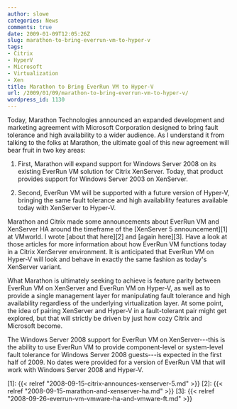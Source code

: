 ```yaml
---
author: slowe
categories: News
comments: true
date: 2009-01-09T12:05:26Z
slug: marathon-to-bring-everrun-vm-to-hyper-v
tags:
- Citrix
- HyperV
- Microsoft
- Virtualization
- Xen
title: Marathon to Bring EverRun VM to Hyper-V
url: /2009/01/09/marathon-to-bring-everrun-vm-to-hyper-v/
wordpress_id: 1130
---
```


Today, Marathon Technologies announced an expanded development and marketing agreement with Microsoft Corporation designed to bring fault tolerance and high availability to a wider audience. As I understand it from talking to the folks at Marathon, the ultimate goal of this new agreement will bear fruit in two key areas:

1. First, Marathon will expand support for Windows Server 2008 on its existing EverRun VM solution for Citrix XenServer. Today, that product provides support for Windows Server 2003 on XenServer.

2. Second, EverRun VM will be supported with a future version of Hyper-V, bringing the same fault tolerance and high availability features available today with XenServer to Hyper-V.

Marathon and Citrix made some announcements about EverRun VM and XenServer HA around the timeframe of the [XenServer 5 announcement][1] at VMworld. I wrote [about that here][2] and [again here][3]. Have a look at those articles for more information about how EverRun VM functions today in a Citrix XenServer environment. It is anticipated that EverRun VM on Hyper-V will look and behave in exactly the same fashion as today's XenServer variant.

What Marathon is ultimately seeking to achieve is feature parity between EverRun VM on XenServer and EverRun VM on Hyper-V, as well as to provide a single management layer for manipulating fault tolerance and high availability regardless of the underlying virtualization layer. At some point, the idea of pairing XenServer and Hyper-V in a fault-tolerant pair might get explored, but that will strictly be driven by just how cozy Citrix and Microsoft become.

The Windows Server 2008 support for EverRun VM on XenServer---this is the ability to use EverRun VM to provide component-level or system-level fault tolerance for Windows Server 2008 guests---is expected in the first half of 2009. No dates were provided for a version of EverRun VM that will work with Windows Server 2008 and Hyper-V.

[1]: {{< relref "2008-09-15-citrix-announces-xenserver-5.md" >}}
[2]: {{< relref "2008-09-15-marathon-and-xenserver-ha.md" >}}
[3]: {{< relref "2008-09-26-everrun-vm-vmware-ha-and-vmware-ft.md" >}}
